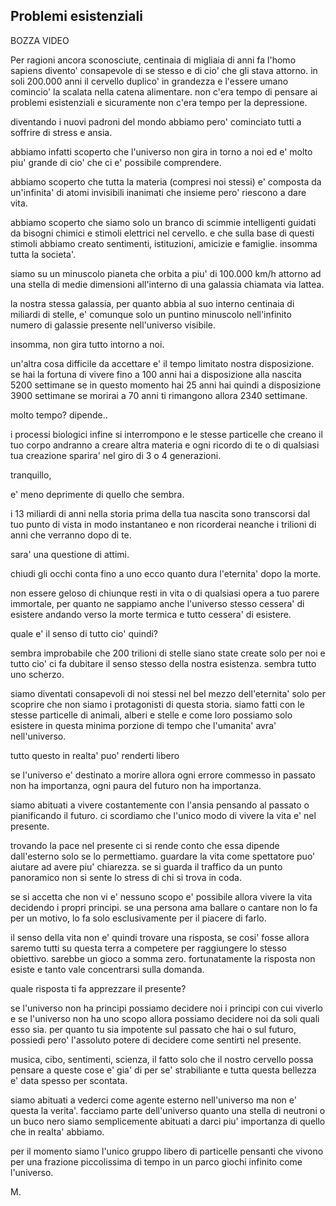 Problemi esistenziali
---

BOZZA VIDEO


Per ragioni ancora sconosciute, centinaia di migliaia di anni fa l'homo sapiens divento' consapevole di se stesso e di cio' che gli stava attorno.
in soli 200.000 anni il cervello duplico' in grandezza e l'essere umano comincio' la scalata nella catena alimentare.
non c'era tempo di pensare ai problemi esistenziali e sicuramente non c'era tempo per la depressione.

diventando i nuovi padroni del mondo abbiamo pero' cominciato tutti a soffrire di stress e ansia.

abbiamo infatti scoperto che l'universo non gira in torno a noi ed e' molto piu' grande di cio' che ci e' possibile comprendere.

abbiamo scoperto che tutta la materia (compresi noi stessi) e' composta da un'infinita' di atomi invisibili inanimati che insieme pero' riescono a dare vita.

abbiamo scoperto che siamo solo un branco di scimmie intelligenti guidati da bisogni chimici e stimoli elettrici nel cervello.
e che sulla base di questi stimoli abbiamo creato sentimenti, istituzioni, amicizie e famiglie. insomma tutta la societa'.

siamo su un minuscolo pianeta che orbita a piu' di 100.000 km/h attorno ad una stella di medie dimensioni all'interno di una galassia chiamata via lattea.

la nostra stessa galassia, per quanto abbia al suo interno centinaia di miliardi di stelle, e' comunque solo un puntino minuscolo nell'infinito numero di galassie presente nell'universo visibile.

insomma, non gira tutto intorno a noi.

un'altra cosa difficile da accettare e' il tempo limitato nostra disposizione.
se hai la fortuna di vivere fino a 100 anni hai a disposizione alla nascita 5200 settimane
se in questo momento hai 25 anni hai quindi a disposizione 3900 settimane
se morirai a 70 anni ti rimangono allora 2340 settimane.

molto tempo? dipende..

i processi biologici infine si interrompono e le stesse particelle che creano il tuo corpo andranno a creare altra materia e ogni ricordo di te o di qualsiasi tua creazione sparira' nel giro di 3 o 4 generazioni.

tranquillo,

e' meno deprimente di quello che sembra.

i 13 miliardi di anni nella storia prima della tua nascita sono transcorsi dal tuo punto di vista in modo instantaneo e non ricorderai neanche i trilioni di anni che verranno dopo di te.

sara' una questione di attimi.

chiudi gli occhi
conta fino a uno
ecco quanto dura l'eternita' dopo la morte.

non essere geloso di chiunque resti in vita o di qualsiasi opera a tuo parere immortale, per quanto ne sappiamo anche l'universo stesso cessera' di esistere andando verso la morte termica e tutto cessera' di esistere.

quale e' il senso di tutto cio' quindi?

sembra improbabile che 200 trilioni di stelle siano state create solo per noi e tutto cio' ci fa dubitare il senso stesso della nostra esistenza.
sembra tutto uno scherzo.

siamo diventati consapevoli di noi stessi nel bel mezzo dell'eternita' solo per scoprire che non siamo i protagonisti di questa storia. 
siamo fatti con le stesse particelle di animali, alberi e stelle e come loro possiamo solo esistere in questa minima porzione di tempo che l'umanita' avra' nell'universo.

tutto questo in realta' puo' renderti libero

se l'universo e' destinato a morire allora ogni errore commesso in passato non ha importanza, ogni paura del futuro non ha importanza.

siamo abituati a vivere costantemente con l'ansia pensando al passato o pianificando il futuro.
ci scordiamo che l'unico modo di vivere la vita e' nel presente.

trovando la pace nel presente ci si rende conto che essa dipende dall'esterno solo se lo permettiamo.
guardare la vita come spettatore puo' aiutare ad avere piu' chiarezza.
se si guarda il traffico da un punto panoramico non si sente lo stress di chi si trova in coda.

se si accetta che non vi e' nessuno scopo e' possibile allora vivere la vita decidendo i propri principi. 
se una persona ama ballare o cantare non lo fa per un motivo, lo fa solo esclusivamente per il piacere di farlo.

il senso della vita non e' quindi trovare una risposta, se cosi' fosse allora saremo tutti su questa terra a competere per raggiungere lo stesso obiettivo.
sarebbe un gioco a somma zero.
fortunatamente la risposta non esiste e tanto vale concentrarsi sulla domanda.

quale risposta ti fa apprezzare il presente? 

se l'universo non ha principi possiamo decidere noi i principi con cui viverlo e se l'universo non ha uno scopo allora possiamo decidere noi da soli quali esso sia.
per quanto tu sia impotente sul passato che hai o sul futuro, possiedi pero' l'assoluto potere di decidere come sentirti nel presente.

musica, cibo, sentimenti, scienza, il fatto solo che il nostro cervello possa pensare a queste cose e' gia' di per se' strabiliante e tutta questa bellezza e' data spesso per scontata.

siamo abituati a vederci come agente esterno nell'universo ma non e' questa la verita'.
facciamo parte dell'universo quanto una stella di neutroni o un buco nero siamo semplicemente abituati a darci piu' importanza di quello che in realta' abbiamo.

per il momento siamo l'unico gruppo libero di particelle pensanti che vivono per una frazione piccolissima di tempo in un parco giochi infinito come l'universo.


M.
